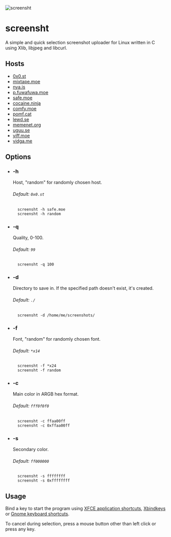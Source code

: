 ![screensht](http://i.imgur.com/Xb18RmX.png)

# screensht

A simple and quick selection screenshot uploader for Linux written in C using Xlib, libjpeg and libcurl.

## Hosts

* [0x0.st](https://0x0.st)
* [mixtape.moe](https://mixtape.moe)
* [nya.is](https://nya.is)
* [p.fuwafuwa.moe](https://p.fuwafuwa.moe)
* [safe.moe](https://safe.moe)
* [cocaine.ninja](https://cocaine.ninja)
* [comfy.moe](https://comfy.moe)
* [pomf.cat](https://pomf.cat)
* [lewd.se](https://lewd.se)
* [memenet.org](https://memenet.org)
* [uguu.se](https://uguu.se)
* [yiff.moe](https://yiff.moe)
* [vidga.me](https://vidga.me)

## Options

* ### -h

	Host, "random" for randomly chosen host.

	###### Default: `0x0.st`

		screensht -h safe.moe
		screensht -h random

* ### -q

	Quality, 0-100.

	###### Default: `99`

		screensht -q 100

* ### -d

	Directory to save in. If the specified path doesn't exist, it's created.
	
	###### Default: `./`

		screensht -d /home/me/screenshots/

* ### -f

	Font, "random" for randomly chosen font.

	###### Default: `*x14`

		screensht -f *x24
		screensht -f random

* ### -c

	Main color in ARGB hex format.

	###### Default: `fff0f0f0`

		screensht -c ffaa00ff
		screensht -c 0xffaa00ff

* ### -s

	Secondary color.

	###### Default: `ff000000`

		screensht -s ffffffff
		screensht -s 0xffffffff

## Usage

Bind a key to start the program using [XFCE application shortcuts](https://wiki.manjaro.org/index.php?title=XFCE:Making_Keyboard_Shortcuts_for_Frequently_Used_Applications), [Xbindkeys](https://wiki.archlinux.org/index.php/Xbindkeys) or [Gnome keyboard shortcuts](https://help.gnome.org/users/gnome-help/stable/keyboard-shortcuts-set.html.en).

To cancel during selection, press a mouse button other than left click or press any key.
